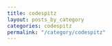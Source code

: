 ```yaml
---
title: codespitz
layout: posts_by_category
categories: codespitz
permalink: "/category/codespitz"
---
```


